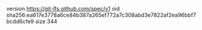 version https://git-lfs.github.com/spec/v1
oid sha256:ea617e3778a6ce84b387a265ef772a7c308abd3e7822af2ea96bbf7bcdd6cfe9
size 344
